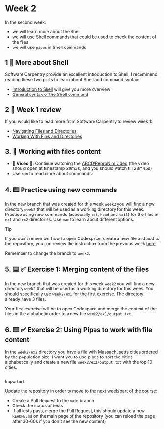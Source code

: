 <!--
  <<< Author notes: Step 2 >>>
  Start this step by acknowledging the previous step.
  Define terms and link to docs.github.com.
  TBD-step-2-notes.
-->

# Week 2
In the second week:
- we will learn more about the Shell
- we will use Shell commands that could be used to check the content of the files
- we will use `pipes` in Shell commands

## 1 :book: More about Shell
Software Carpentry provide an excellent introduction to Shell, I recommend reading these two parts to learn about Shell and command syntax:
- [Introduction to Shell](https://swcarpentry.github.io/shell-novice/01-intro.html) will give you more overview
- [General syntax of the Shell command](https://swcarpentry.github.io/shell-novice/02-filedir.html#general-syntax-of-a-shell-command)

## 2 :book: Week 1 review
If you would like to read more from Software Carpentry to review week 1:
- [Navigating Files and Directories](https://swcarpentry.github.io/shell-novice/02-filedir.html) 
- [Working With Files and Directories](https://swcarpentry.github.io/shell-novice/03-create.html)

## 3. :eyes: Working with files content
- :eyes: **Video** :eyes:: Continue watching the [ABCD/ReproNim video](https://youtu.be/SyKmry47SsY?si=EzGkBtHpRRkFqtNH&t=1203) (the video should open at timestamp 20m3s, and you should watch till 28m45s)
- Use `man` to read more about commands:

## 4. :keyboard: Practice using new commands 

In the new branch that was created for this week `week2` you will find a new directory `week2` that will be used as a working directory for this week. Practice using new commands (especially `cat`, `head` and `tail`) for the files in `ex1` and `ex2` directories.
Use `man` to learn about different options.

  
> [!TIP]
> If you don't remember how to open Codespace, create a new file and add to the repository, you can review the instruction from the previous week [here](../week1/README.md).
>
>  Remember to change the branch to `week2`.


## 5. :keyboard: :white_check_mark: Exercise 1: Merging content of the files

In the new branch that was created for this week `week2` you will find a new directory `week2` that will be used as a working directory for this week. You should specifically use `week2/ex1` for the first exercise. The directory already have 3 files.

Your first exercise will be to open Codespace and merge the content of the files in the alphabetic order to a new file `week2/ex1/output.txt`.


## 6. :keyboard: :white_check_mark: Exercise 2: Using Pipes to work with file content

In the `week2/ex2` directory you have a file with Massachusetts cities ordered by the population size. I want you to use pipes to sort the cities alphabetically and create a new file `week2/ex2/output.txt` with the top 10 cities.  

##

> [!IMPORTANT]
> Update the repository in  order to move to the next week/part of the course:
>  - Create a Pull Request to the `main` branch
>  - Check the status of tests
>  - If all tests pass, merge the Pull Request, this should update a new `README.md` on the main page of the repository (you can reload the page after 30-60s if you don't see the new content)
